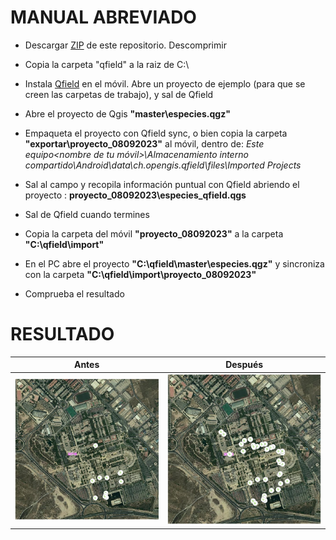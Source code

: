 # MANUAL ABREVIADO

- Descargar [ZIP](https://github.com/josemamira/qfield_cefire/archive/refs/heads/main.zip) de este repositorio. Descomprimir

- Copia la carpeta "qfield" a la raiz de C:\

- Instala [Qfield](https://play.google.com/store/apps/details?id=ch.opengis.qfield&hl=es_CR&pli=1) en el móvil. Abre un proyecto de ejemplo (para que se creen las carpetas de trabajo), y sal de Qfield

- Abre el proyecto de Qgis **"master\especies.qgz"**

- Empaqueta el proyecto con Qfield sync, o bien copia la carpeta **"exportar\proyecto_08092023"** al móvil, dentro de: 
*Este equipo\<nombre de tu móvil>\Almacenamiento interno compartido\Android\data\ch.opengis.qfield\files\Imported Projects*

- Sal al campo y recopila información puntual con Qfield abriendo el proyecto : **proyecto_08092023\especies_qfield.qgs**

- Sal de Qfield cuando termines

- Copia la carpeta del móvil **"proyecto_08092023"** a la carpeta **"C:\qfield\import"**

- En el PC abre el proyecto **"C:\qfield\master\especies.qgz"** y sincroniza con la carpeta **"C:\qfield\import\proyecto_08092023"**

- Comprueba el resultado

# RESULTADO

| Antes | Después |
| ------ | ------ |
| ![antes](img/antes.png) | ![después](img/despues.png) |
